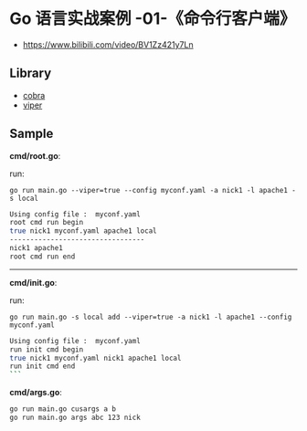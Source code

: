 # Go 语言实战案例 -01-《命令行客户端》

- https://www.bilibili.com/video/BV1Zz421y7Ln

## Library

- [cobra](https://github.com/spf13/cobra)
- [viper](https://github.com/spf13/viper)

## Sample

**cmd/root.go**:

run:

`go run main.go --viper=true --config myconf.yaml -a nick1 -l apache1 -s local`

```sh
Using config file :  myconf.yaml
root cmd run begin
true nick1 myconf.yaml apache1 local
---------------------------------
nick1 apache1
root cmd run end
```

---

**cmd/init.go**:

run:

`go run main.go -s local add --viper=true -a nick1 -l apache1 --config myconf.yaml`

````sh
Using config file :  myconf.yaml
run init cmd begin
true nick1 myconf.yaml nick1 apache1 local
run init cmd end
```
````

**cmd/args.go**:

```sh
go run main.go cusargs a b
go run main.go args abc 123 nick
```
